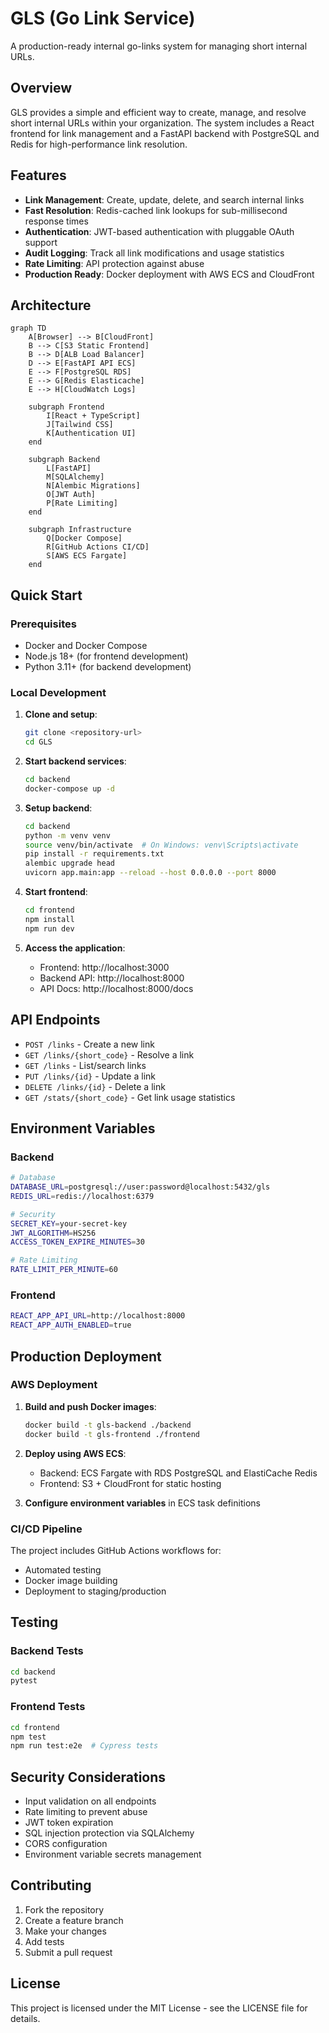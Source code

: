 # GLS (Go Link Service)

A production-ready internal go-links system for managing short internal URLs.

## Overview

GLS provides a simple and efficient way to create, manage, and resolve short internal URLs within your organization. The system includes a React frontend for link management and a FastAPI backend with PostgreSQL and Redis for high-performance link resolution.

## Features

- **Link Management**: Create, update, delete, and search internal links
- **Fast Resolution**: Redis-cached link lookups for sub-millisecond response times
- **Authentication**: JWT-based authentication with pluggable OAuth support
- **Audit Logging**: Track all link modifications and usage statistics
- **Rate Limiting**: API protection against abuse
- **Production Ready**: Docker deployment with AWS ECS and CloudFront

## Architecture

```mermaid
graph TD
    A[Browser] --> B[CloudFront]
    B --> C[S3 Static Frontend]
    B --> D[ALB Load Balancer]
    D --> E[FastAPI API ECS]
    E --> F[PostgreSQL RDS]
    E --> G[Redis Elasticache]
    E --> H[CloudWatch Logs]
    
    subgraph Frontend
        I[React + TypeScript]
        J[Tailwind CSS]
        K[Authentication UI]
    end
    
    subgraph Backend
        L[FastAPI]
        M[SQLAlchemy]
        N[Alembic Migrations]
        O[JWT Auth]
        P[Rate Limiting]
    end
    
    subgraph Infrastructure
        Q[Docker Compose]
        R[GitHub Actions CI/CD]
        S[AWS ECS Fargate]
    end
```

## Quick Start

### Prerequisites

- Docker and Docker Compose
- Node.js 18+ (for frontend development)
- Python 3.11+ (for backend development)

### Local Development

1. **Clone and setup**:
   ```bash
   git clone <repository-url>
   cd GLS
   ```

2. **Start backend services**:
   ```bash
   cd backend
   docker-compose up -d
   ```

3. **Setup backend**:
   ```bash
   cd backend
   python -m venv venv
   source venv/bin/activate  # On Windows: venv\Scripts\activate
   pip install -r requirements.txt
   alembic upgrade head
   uvicorn app.main:app --reload --host 0.0.0.0 --port 8000
   ```

4. **Start frontend**:
   ```bash
   cd frontend
   npm install
   npm run dev
   ```

5. **Access the application**:
   - Frontend: http://localhost:3000
   - Backend API: http://localhost:8000
   - API Docs: http://localhost:8000/docs

## API Endpoints

- `POST /links` - Create a new link
- `GET /links/{short_code}` - Resolve a link
- `GET /links` - List/search links
- `PUT /links/{id}` - Update a link
- `DELETE /links/{id}` - Delete a link
- `GET /stats/{short_code}` - Get link usage statistics

## Environment Variables

### Backend

```bash
# Database
DATABASE_URL=postgresql://user:password@localhost:5432/gls
REDIS_URL=redis://localhost:6379

# Security
SECRET_KEY=your-secret-key
JWT_ALGORITHM=HS256
ACCESS_TOKEN_EXPIRE_MINUTES=30

# Rate Limiting
RATE_LIMIT_PER_MINUTE=60
```

### Frontend

```bash
REACT_APP_API_URL=http://localhost:8000
REACT_APP_AUTH_ENABLED=true
```

## Production Deployment

### AWS Deployment

1. **Build and push Docker images**:
   ```bash
   docker build -t gls-backend ./backend
   docker build -t gls-frontend ./frontend
   ```

2. **Deploy using AWS ECS**:
   - Backend: ECS Fargate with RDS PostgreSQL and ElastiCache Redis
   - Frontend: S3 + CloudFront for static hosting

3. **Configure environment variables** in ECS task definitions

### CI/CD Pipeline

The project includes GitHub Actions workflows for:
- Automated testing
- Docker image building
- Deployment to staging/production

## Testing

### Backend Tests
```bash
cd backend
pytest
```

### Frontend Tests
```bash
cd frontend
npm test
npm run test:e2e  # Cypress tests
```

## Security Considerations

- Input validation on all endpoints
- Rate limiting to prevent abuse
- JWT token expiration
- SQL injection protection via SQLAlchemy
- CORS configuration
- Environment variable secrets management

## Contributing

1. Fork the repository
2. Create a feature branch
3. Make your changes
4. Add tests
5. Submit a pull request

## License

This project is licensed under the MIT License - see the LICENSE file for details. 